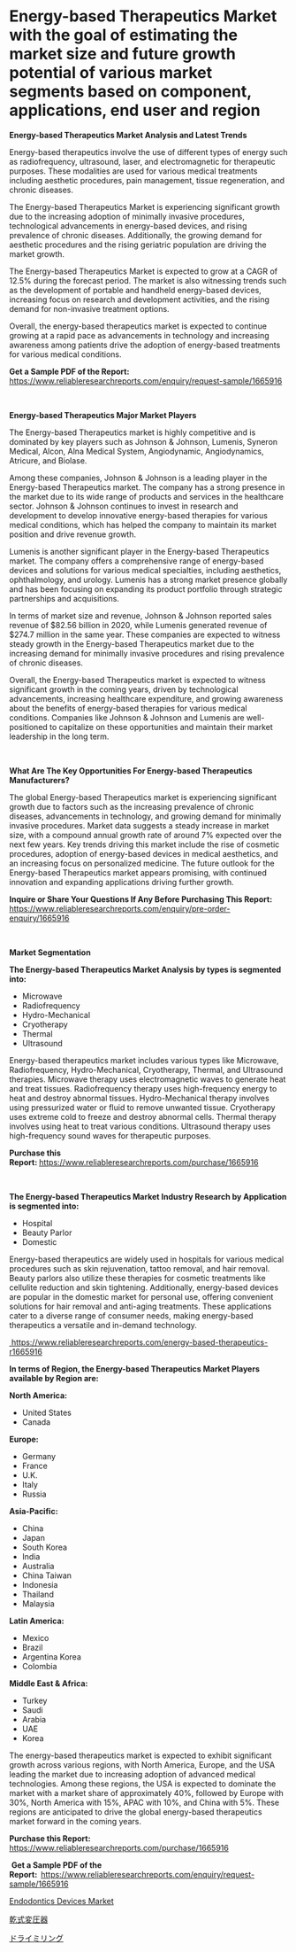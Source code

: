 <p><h1>Energy-based Therapeutics Market with the goal of estimating the market size and future growth potential of various market segments based on component, applications, end user and region</h1></p><p><strong>Energy-based Therapeutics Market Analysis and Latest Trends</strong></p>
<p><p>Energy-based therapeutics involve the use of different types of energy such as radiofrequency, ultrasound, laser, and electromagnetic for therapeutic purposes. These modalities are used for various medical treatments including aesthetic procedures, pain management, tissue regeneration, and chronic diseases.</p><p>The Energy-based Therapeutics Market is experiencing significant growth due to the increasing adoption of minimally invasive procedures, technological advancements in energy-based devices, and rising prevalence of chronic diseases. Additionally, the growing demand for aesthetic procedures and the rising geriatric population are driving the market growth.</p><p>The Energy-based Therapeutics Market is expected to grow at a CAGR of 12.5% during the forecast period. The market is also witnessing trends such as the development of portable and handheld energy-based devices, increasing focus on research and development activities, and the rising demand for non-invasive treatment options.</p><p>Overall, the energy-based therapeutics market is expected to continue growing at a rapid pace as advancements in technology and increasing awareness among patients drive the adoption of energy-based treatments for various medical conditions.</p></p>
<p><strong>Get a Sample PDF of the Report:&nbsp;</strong> <a href="https://www.reliableresearchreports.com/enquiry/request-sample/1665916">https://www.reliableresearchreports.com/enquiry/request-sample/1665916</a></p>
<p>&nbsp;</p>
<p><strong>Energy-based Therapeutics Major Market Players</strong></p>
<p><p>The Energy-based Therapeutics market is highly competitive and is dominated by key players such as Johnson & Johnson, Lumenis, Syneron Medical, Alcon, Alna Medical System, Angiodynamic, Angiodynamics, Atricure, and Biolase.</p><p>Among these companies, Johnson & Johnson is a leading player in the Energy-based Therapeutics market. The company has a strong presence in the market due to its wide range of products and services in the healthcare sector. Johnson & Johnson continues to invest in research and development to develop innovative energy-based therapies for various medical conditions, which has helped the company to maintain its market position and drive revenue growth.</p><p>Lumenis is another significant player in the Energy-based Therapeutics market. The company offers a comprehensive range of energy-based devices and solutions for various medical specialties, including aesthetics, ophthalmology, and urology. Lumenis has a strong market presence globally and has been focusing on expanding its product portfolio through strategic partnerships and acquisitions.</p><p>In terms of market size and revenue, Johnson & Johnson reported sales revenue of $82.56 billion in 2020, while Lumenis generated revenue of $274.7 million in the same year. These companies are expected to witness steady growth in the Energy-based Therapeutics market due to the increasing demand for minimally invasive procedures and rising prevalence of chronic diseases.</p><p>Overall, the Energy-based Therapeutics market is expected to witness significant growth in the coming years, driven by technological advancements, increasing healthcare expenditure, and growing awareness about the benefits of energy-based therapies for various medical conditions. Companies like Johnson & Johnson and Lumenis are well-positioned to capitalize on these opportunities and maintain their market leadership in the long term.</p></p>
<p>&nbsp;</p>
<p><strong>What Are The Key Opportunities For Energy-based Therapeutics Manufacturers?</strong></p>
<p><p>The global Energy-based Therapeutics market is experiencing significant growth due to factors such as the increasing prevalence of chronic diseases, advancements in technology, and growing demand for minimally invasive procedures. Market data suggests a steady increase in market size, with a compound annual growth rate of around 7% expected over the next few years. Key trends driving this market include the rise of cosmetic procedures, adoption of energy-based devices in medical aesthetics, and an increasing focus on personalized medicine. The future outlook for the Energy-based Therapeutics market appears promising, with continued innovation and expanding applications driving further growth.</p></p>
<p><strong>Inquire or Share Your Questions If Any Before Purchasing This Report:</strong> <a href="https://www.reliableresearchreports.com/enquiry/pre-order-enquiry/1665916">https://www.reliableresearchreports.com/enquiry/pre-order-enquiry/1665916</a></p>
<p>&nbsp;</p>
<p><strong>Market Segmentation</strong></p>
<p><strong>The Energy-based Therapeutics Market Analysis by types is segmented into:</strong></p>
<p><ul><li>Microwave</li><li>Radiofrequency</li><li>Hydro-Mechanical</li><li>Cryotherapy</li><li>Thermal</li><li>Ultrasound</li></ul></p>
<p><p>Energy-based therapeutics market includes various types like Microwave, Radiofrequency, Hydro-Mechanical, Cryotherapy, Thermal, and Ultrasound therapies. Microwave therapy uses electromagnetic waves to generate heat and treat tissues. Radiofrequency therapy uses high-frequency energy to heat and destroy abnormal tissues. Hydro-Mechanical therapy involves using pressurized water or fluid to remove unwanted tissue. Cryotherapy uses extreme cold to freeze and destroy abnormal cells. Thermal therapy involves using heat to treat various conditions. Ultrasound therapy uses high-frequency sound waves for therapeutic purposes.</p></p>
<p><strong>Purchase this Report:&nbsp;</strong><a href="https://www.reliableresearchreports.com/purchase/1665916">https://www.reliableresearchreports.com/purchase/1665916</a></p>
<p>&nbsp;</p>
<p><strong>The Energy-based Therapeutics Market Industry Research by Application is segmented into:</strong></p>
<p><ul><li>Hospital</li><li>Beauty Parlor</li><li>Domestic</li></ul></p>
<p><p>Energy-based therapeutics are widely used in hospitals for various medical procedures such as skin rejuvenation, tattoo removal, and hair removal. Beauty parlors also utilize these therapies for cosmetic treatments like cellulite reduction and skin tightening. Additionally, energy-based devices are popular in the domestic market for personal use, offering convenient solutions for hair removal and anti-aging treatments. These applications cater to a diverse range of consumer needs, making energy-based therapeutics a versatile and in-demand technology.</p></p>
<p><a href="https://www.reliableresearchreports.com/energy-based-therapeutics-r1665916">&nbsp;https://www.reliableresearchreports.com/energy-based-therapeutics-r1665916</a></p>
<p><strong>In terms of Region, the Energy-based Therapeutics Market Players available by Region are:</strong></p>
<p>
    <p> <strong> North America: </strong>
        <ul>
            <li>United States</li>
            <li>Canada</li>
        </ul>
        </p> 
    <p> <strong> Europe: </strong>
        <ul>
            <li>Germany</li>
            <li>France</li>
            <li>U.K.</li>
            <li>Italy</li>
            <li>Russia</li>
        </ul>
        </p> 
    <p> <strong> Asia-Pacific: </strong>
        <ul>
            <li>China</li>
            <li>Japan</li>
            <li>South Korea</li>
            <li>India</li>
            <li>Australia</li>
            <li>China Taiwan</li>
            <li>Indonesia</li>
            <li>Thailand</li>
            <li>Malaysia</li>
        </ul>
        </p> 
    <p> <strong> Latin America: </strong>
        <ul>
            <li>Mexico</li>
            <li>Brazil</li>
            <li>Argentina Korea</li>
            <li>Colombia</li>
        </ul>
        </p> 
    <p> <strong> Middle East & Africa: </strong>
        <ul>
            <li>Turkey</li>
            <li>Saudi</li>
            <li>Arabia</li>
            <li>UAE</li>
            <li>Korea</li>
        </ul>
    </p>
    </p>
<p><p>The energy-based therapeutics market is expected to exhibit significant growth across various regions, with North America, Europe, and the USA leading the market due to increasing adoption of advanced medical technologies. Among these regions, the USA is expected to dominate the market with a market share of approximately 40%, followed by Europe with 30%, North America with 15%, APAC with 10%, and China with 5%. These regions are anticipated to drive the global energy-based therapeutics market forward in the coming years.</p></p>
<p><strong>Purchase this Report: </strong><a href="https://www.reliableresearchreports.com/purchase/1665916">https://www.reliableresearchreports.com/purchase/1665916</a></p>
<p>&nbsp;<strong>Get a Sample PDF of the Report:&nbsp;&nbsp;</strong><a href="https://www.reliableresearchreports.com/enquiry/request-sample/1665916">https://www.reliableresearchreports.com/enquiry/request-sample/1665916</a></p>
<p><strong></strong></p>
<p><p><a href="https://github.com/gracielawharr/Market-Research-Report-List-1/blob/main/endodontics-devices-market.md">Endodontics Devices Market</a></p><p><a href="https://github.com/avbqbctihcbe2/Market-Research-Report-List-2/blob/main/561049448536.md">乾式変圧器</a></p><p><a href="https://github.com/CarlieShields/Market-Research-Report-List-1/blob/main/195378448535.md">ドライミリング</a></p></p>